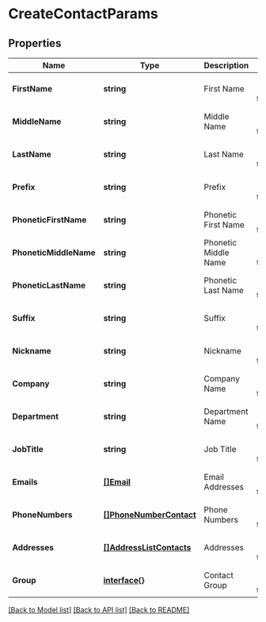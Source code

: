 # CreateContactParams

## Properties
Name | Type | Description | Notes
------------ | ------------- | ------------- | -------------
**FirstName** | **string** | First Name | [optional] [default to null]
**MiddleName** | **string** | Middle Name | [optional] [default to null]
**LastName** | **string** | Last Name | [optional] [default to null]
**Prefix** | **string** | Prefix | [optional] [default to null]
**PhoneticFirstName** | **string** | Phonetic First Name | [optional] [default to null]
**PhoneticMiddleName** | **string** | Phonetic Middle Name | [optional] [default to null]
**PhoneticLastName** | **string** | Phonetic Last Name | [optional] [default to null]
**Suffix** | **string** | Suffix | [optional] [default to null]
**Nickname** | **string** | Nickname | [optional] [default to null]
**Company** | **string** | Company Name | [optional] [default to null]
**Department** | **string** | Department Name | [optional] [default to null]
**JobTitle** | **string** | Job Title | [optional] [default to null]
**Emails** | [**[]Email**](Email.md) | Email Addresses | [optional] [default to null]
**PhoneNumbers** | [**[]PhoneNumberContact**](PhoneNumberContact.md) | Phone Numbers | [optional] [default to null]
**Addresses** | [**[]AddressListContacts**](AddressListContacts.md) | Addresses | [optional] [default to null]
**Group** | [**interface{}**](interface{}.md) | Contact Group | [optional] [default to null]

[[Back to Model list]](../README.md#documentation-for-models) [[Back to API list]](../README.md#documentation-for-api-endpoints) [[Back to README]](../README.md)


